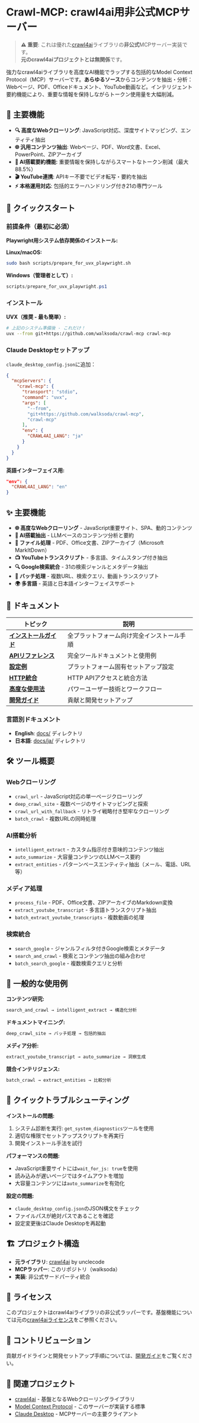# Crawl-MCP: crawl4ai用非公式MCPサーバー

> **⚠️ 重要**: これは優れた[crawl4ai](https://github.com/unclecode/crawl4ai)ライブラリの**非公式**MCPサーバー実装です。  
> **元のcrawl4aiプロジェクトとは無関係**です。

強力なcrawl4aiライブラリを高度なAI機能でラップする包括的なModel Context Protocol（MCP）サーバーです。**あらゆるソース**からコンテンツを抽出・分析：Webページ、PDF、Officeドキュメント、YouTube動画など。インテリジェント要約機能により、重要な情報を保持しながらトークン使用量を大幅削減。

## 🌟 主要機能

- **🔍 高度なWebクローリング**: JavaScript対応、深度サイトマッピング、エンティティ抽出
- **🌐 汎用コンテンツ抽出**: Webページ、PDF、Word文書、Excel、PowerPoint、ZIPアーカイブ
- **🤖 AI搭載要約機能**: 重要情報を保持しながらスマートなトークン削減（最大88.5%）
- **🎬 YouTube連携**: APIキー不要でビデオ転写・要約を抽出  
- **⚡ 本格運用対応**: 包括的エラーハンドリング付き21の専門ツール

## 🚀 クイックスタート

### 前提条件（最初に必須）

**Playwright用システム依存関係のインストール:**

**Linux/macOS:**
```bash
sudo bash scripts/prepare_for_uvx_playwright.sh
```

**Windows（管理者として）:**
```powershell
scripts/prepare_for_uvx_playwright.ps1
```

### インストール

**UVX（推奨 - 最も簡単）:**
```bash
# 上記のシステム準備後 - これだけ！
uvx --from git+https://github.com/walksoda/crawl-mcp crawl-mcp
```

### Claude Desktopセットアップ

`claude_desktop_config.json`に追加：

```json
{
  "mcpServers": {
    "crawl-mcp": {
      "transport": "stdio",
      "command": "uvx",
      "args": [
        "--from",
        "git+https://github.com/walksoda/crawl-mcp",
        "crawl-mcp"
      ],
      "env": {
        "CRAWL4AI_LANG": "ja"
      }
    }
  }
}
```

**英語インターフェイス用:**
```json
"env": {
  "CRAWL4AI_LANG": "en"
}
```

## ✨ 主要機能

- **🌐 高度なWebクローリング** - JavaScript重要サイト、SPA、動的コンテンツ
- **🧠 AI搭載抽出** - LLMベースのコンテンツ分析と要約
- **📄 ファイル処理** - PDF、Office文書、ZIPアーカイブ（Microsoft MarkItDown）
- **📺 YouTubeトランスクリプト** - 多言語、タイムスタンプ付き抽出
- **🔍 Google検索統合** - 31の検索ジャンルとメタデータ抽出
- **🔄 バッチ処理** - 複数URL、検索クエリ、動画トランスクリプト
- **🌍 多言語** - 英語と日本語インターフェイスサポート

## 📖 ドキュメント

| トピック | 説明 |
|---------|------|
| **[インストールガイド](docs/ja/INSTALLATION.md)** | 全プラットフォーム向け完全インストール手順 |
| **[APIリファレンス](docs/ja/API_REFERENCE.md)** | 完全ツールドキュメントと使用例 |
| **[設定例](docs/ja/CONFIGURATION_EXAMPLES.md)** | プラットフォーム固有セットアップ設定 |
| **[HTTP統合](docs/ja/HTTP_INTEGRATION.md)** | HTTP APIアクセスと統合方法 |
| **[高度な使用法](docs/ja/ADVANCED_USAGE.md)** | パワーユーザー技術とワークフロー |
| **[開発ガイド](docs/ja/DEVELOPMENT.md)** | 貢献と開発セットアップ |

### 言語別ドキュメント

- **English**: [docs/](docs/) ディレクトリ
- **日本語**: [docs/ja/](docs/ja/) ディレクトリ

## 🛠️ ツール概要

### Webクローリング
- `crawl_url` - JavaScript対応の単一ページクローリング
- `deep_crawl_site` - 複数ページのサイトマッピングと探索
- `crawl_url_with_fallback` - リトライ戦略付き堅牢なクローリング
- `batch_crawl` - 複数URLの同時処理

### AI搭載分析
- `intelligent_extract` - カスタム指示付き意味的コンテンツ抽出
- `auto_summarize` - 大容量コンテンツのLLMベース要約
- `extract_entities` - パターンベースエンティティ抽出（メール、電話、URL等）

### メディア処理
- `process_file` - PDF、Office文書、ZIPアーカイブのMarkdown変換
- `extract_youtube_transcript` - 多言語トランスクリプト抽出
- `batch_extract_youtube_transcripts` - 複数動画の処理

### 検索統合
- `search_google` - ジャンルフィルタ付きGoogle検索とメタデータ
- `search_and_crawl` - 検索とコンテンツ抽出の組み合わせ
- `batch_search_google` - 複数検索クエリと分析

## 🎯 一般的な使用例

**コンテンツ研究:**
```bash
search_and_crawl → intelligent_extract → 構造化分析
```

**ドキュメントマイニング:**
```bash
deep_crawl_site → バッチ処理 → 包括的抽出
```

**メディア分析:**
```bash
extract_youtube_transcript → auto_summarize → 洞察生成
```

**競合インテリジェンス:**
```bash
batch_crawl → extract_entities → 比較分析
```

## 🚨 クイックトラブルシューティング

**インストールの問題:**
1. システム診断を実行: `get_system_diagnostics`ツールを使用
2. 適切な権限でセットアップスクリプトを再実行
3. 開発インストール手法を試行

**パフォーマンスの問題:**
- JavaScript重要サイトには`wait_for_js: true`を使用
- 読み込みが遅いページではタイムアウトを増加
- 大容量コンテンツには`auto_summarize`を有効化

**設定の問題:**
- `claude_desktop_config.json`のJSON構文をチェック
- ファイルパスが絶対パスであることを確認
- 設定変更後はClaude Desktopを再起動

## 🏗️ プロジェクト構造

- **元ライブラリ**: [crawl4ai](https://github.com/unclecode/crawl4ai) by unclecode
- **MCPラッパー**: このリポジトリ（walksoda）
- **実装**: 非公式サードパーティ統合

## 📄 ライセンス

このプロジェクトはcrawl4aiライブラリの非公式ラッパーです。基盤機能については元の[crawl4aiライセンス](https://github.com/unclecode/crawl4ai)をご参照ください。

## 🤝 コントリビューション

貢献ガイドラインと開発セットアップ手順については、[開発ガイド](docs/ja/DEVELOPMENT.md)をご覧ください。

## 🔗 関連プロジェクト

- [crawl4ai](https://github.com/unclecode/crawl4ai) - 基盤となるWebクローリングライブラリ
- [Model Context Protocol](https://modelcontextprotocol.io/) - このサーバーが実装する標準
- [Claude Desktop](https://docs.anthropic.com/claude/docs/claude-desktop) - MCPサーバーの主要クライアント